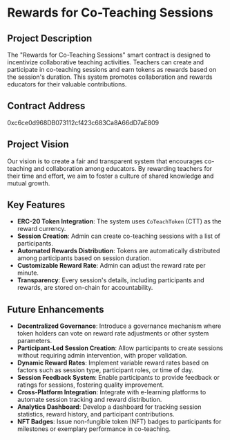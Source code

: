 # Rewards for Co-Teaching Sessions

## Project Description
The "Rewards for Co-Teaching Sessions" smart contract is designed to incentivize collaborative teaching activities. Teachers can create and participate in co-teaching sessions and earn tokens as rewards based on the session's duration. This system promotes collaboration and rewards educators for their valuable contributions.

## Contract Address
0xc6ce0d968DB073112cf423c683Ca8A66dD7aE809

## Project Vision
Our vision is to create a fair and transparent system that encourages co-teaching and collaboration among educators. By rewarding teachers for their time and effort, we aim to foster a culture of shared knowledge and mutual growth.

## Key Features
- **ERC-20 Token Integration**: The system uses `CoTeachToken` (CTT) as the reward currency.
- **Session Creation**: Admin can create co-teaching sessions with a list of participants.
- **Automated Rewards Distribution**: Tokens are automatically distributed among participants based on session duration.
- **Customizable Reward Rate**: Admin can adjust the reward rate per minute.
- **Transparency**: Every session's details, including participants and rewards, are stored on-chain for accountability.

## Future Enhancements
- **Decentralized Governance**: Introduce a governance mechanism where token holders can vote on reward rate adjustments or other system parameters.
- **Participant-Led Session Creation**: Allow participants to create sessions without requiring admin intervention, with proper validation.
- **Dynamic Reward Rates**: Implement variable reward rates based on factors such as session type, participant roles, or time of day.
- **Session Feedback System**: Enable participants to provide feedback or ratings for sessions, fostering quality improvement.
- **Cross-Platform Integration**: Integrate with e-learning platforms to automate session tracking and reward distribution.
- **Analytics Dashboard**: Develop a dashboard for tracking session statistics, reward history, and participant contributions.
- **NFT Badges**: Issue non-fungible token (NFT) badges to participants for milestones or exemplary performance in co-teaching.